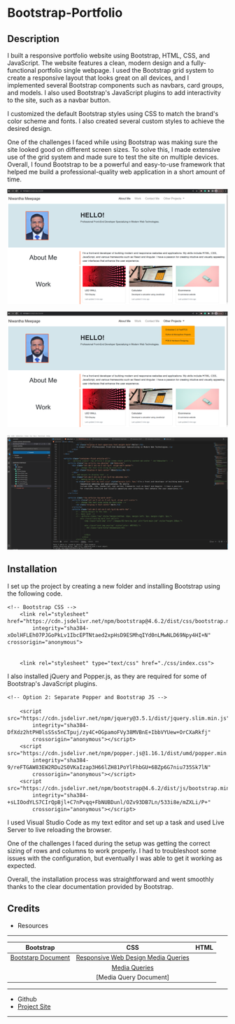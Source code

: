 # Bootstrap-Portfolio



## Description

 I built a responsive portfolio website using Bootstrap, HTML, CSS, and JavaScript. The website features a clean, modern design and a fully-functional portfolio single webpage. I used the Bootstrap grid system to create a responsive layout that looks great on all devices, and I implemented several Bootstrap components such as navbars, card groups, and models. I also used Bootstrap's JavaScript plugins to add interactivity to the site, such as a navbar button.

 I customized the default Bootstrap styles using CSS to match the brand's color scheme and fonts. I also created several custom styles to achieve the desired design.

 One of the challenges I faced while using Bootstrap was making sure the site looked good on different screen sizes. To solve this, I made extensive use of the grid system and made sure to test the site on multiple devices. Overall, I found Bootstrap to be a powerful and easy-to-use framework that helped me build a professional-quality web application in a short amount of time.



![image-1](./images/img-1.png)

![image-2](./images/img-2.png)

![image-3](./images/img-3.png)

## Installation

I set up the project by creating a new folder and installing Bootstrap using the following code. 

```
<!-- Bootstrap CSS -->
    <link rel="stylesheet" href="https://cdn.jsdelivr.net/npm/bootstrap@4.6.2/dist/css/bootstrap.min.css"
        integrity="sha384-xOolHFLEh07PJGoPkLv1IbcEPTNtaed2xpHsD9ESMhqIYd0nLMwNLD69Npy4HI+N" crossorigin="anonymous">
   

    <link rel="stylesheet" type="text/css" href="./css/index.css">
```

I also installed jQuery and Popper.js, as they are required for some of Bootstrap's JavaScript plugins.

```
<!-- Option 2: Separate Popper and Bootstrap JS -->

    <script src="https://cdn.jsdelivr.net/npm/jquery@3.5.1/dist/jquery.slim.min.js"
        integrity="sha384-DfXdz2htPH0lsSSs5nCTpuj/zy4C+OGpamoFVy38MVBnE+IbbVYUew+OrCXaRkfj"
        crossorigin="anonymous"></script>
    <script src="https://cdn.jsdelivr.net/npm/popper.js@1.16.1/dist/umd/popper.min.js"
        integrity="sha384-9/reFTGAW83EW2RDu2S0VKaIzap3H66lZH81PoYlFhbGU+6BZp6G7niu735Sk7lN"
        crossorigin="anonymous"></script>
    <script src="https://cdn.jsdelivr.net/npm/bootstrap@4.6.2/dist/js/bootstrap.min.js"
        integrity="sha384-+sLIOodYLS7CIrQpBjl+C7nPvqq+FbNUBDunl/OZv93DB7Ln/533i8e/mZXLi/P+"
        crossorigin="anonymous"></script>
```

I used Visual Studio Code as my text editor and set up a task and used  Live Server to live reloading the browser.

One of the challenges I faced during the setup was getting the correct sizing of rows and columns to work properly. I had to troubleshoot some issues with the configuration, but eventually I was able to get it working as expected.

Overall, the installation process was straightforward and went smoothly thanks to the clear documentation provided by Bootstrap.


## Credits
* Resources 
---
| Bootstrap                                                                           | CSS           | HTML  | 
| -------------                                                                       |:-------------:| -----:|
|[Bootstarp Document](https://getbootstrap.com/docs/4.0/getting-started/introduction/)| [Responsive Web Design Media Queries](https://www.youtube.com/watch?v=5xzaGSYd7jM)          |  |
|     | [Media Queries](https://css-tricks.com/css-media-queries/)     |    |
|  | [Media Query Document]      |     |
---
+ Github 
+  [Project Site](https://pages.github.com/)
---




